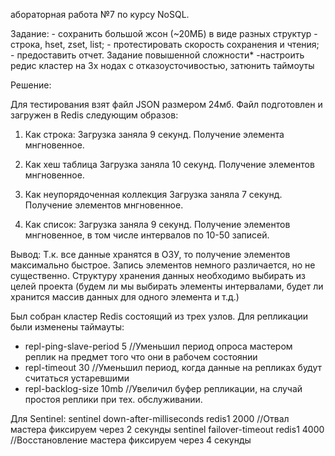 абораторная работа №7 по курсу NoSQL.

Задание:
	- сохранить большой жсон (~20МБ) в виде разных структур - строка, hset, zset, list;
	- протестировать скорость сохранения и чтения;
	- предоставить отчет.
	Задание повышенной сложности*
	-настроить редис кластер на 3х нодах с отказоусточивостью, затюнить таймоуты

Решение:

Для тестирования взят файл JSON размером 24мб.
Файл подготовлен и загружен в Redis следующим образов:
1) Как строка:
Загрузка заняла 9 секунд.
Получение элемента мнгновенное.

2) Как хеш таблица
Загрузка заняла 10 секунд.
Получение элементов мнгновенное.

3) Как неупорядоченная коллекция
Загрузка заняла 7 секунд.
Получение элементов мнгновенное.

4) Как список:
Загрузка заняла 9 секунд.
Получение элементов мнгновенное, в том числе интервалов по 10-50 записей.

Вывод:
Т.к. все данные хранятся в ОЗУ, то получение элементов максимально быстрое. Запись элементов немного различается, но не существенно. Структуру хранения данных необходимо выбирать из целей проекта (будем ли мы 
выбирать элементы интервалами, будет ли хранится массив данных для одного элемента и т.д.)

Был собран кластер Redis состоящий из трех узлов.
Для репликации были изменены таймауты:
- repl-ping-slave-period 5	//Уменьшил период опроса мастером реплик на предмет того что они в рабочем состоянии
- repl-timeout 30	//Уменьшил период, когда данные на репликах будут считаться устаревшими
- repl-backlog-size 10mb	//Увеличил буфер репликации, на случай простоя реплики при тех. обслуживании. 

Для Sentinel:
sentinel down-after-milliseconds redis1 2000 //Отвал мастера фиксируем через 2 секунды
sentinel failover-timeout redis1 4000	//Восстановление мастера фиксируем через 4 секунды


